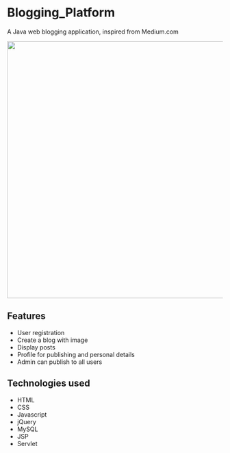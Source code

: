 # Blogging_Platform

A Java web blogging application, inspired from Medium.com

<img src="https://user-images.githubusercontent.com/31160043/193722273-2d61f0f7-4d36-4003-81d3-94e693869adf.png" width="1050" height="600">

## Features

- User registration
- Create a blog with image
- Display posts
- Profile for publishing and personal details
- Admin can publish to all users


## Technologies used

- HTML
- CSS
- Javascript
- jQuery
- MySQL
- JSP
- Servlet
